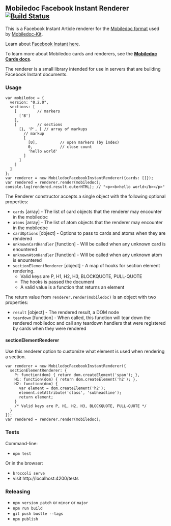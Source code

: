 ## Mobiledoc Facebook Instant Renderer [![Build Status](https://travis-ci.org/bustlelabs/mobiledoc-facebook-instant-renderer.svg?branch=master)](https://travis-ci.org/bustlelabs/mobiledoc-facebook-instant-renderer)

This is a Facebook Instant Article renderer for the [Mobiledoc format](https://github.com/bustlelabs/mobiledoc-kit/blob/master/MOBILEDOC.md) used
by [Mobiledoc-Kit](https://github.com/bustlelabs/mobiledoc-kit).

Learn about [Facebook Instant here](https://developers.facebook.com/docs/instant-articles).

To learn more about Mobiledoc cards and renderers, see the **[Mobiledoc Cards docs](https://github.com/bustlelabs/mobiledoc-kit/blob/master/CARDS.md)**.

The renderer is a small library intended for use in servers that are building Facebook Instant documents.

### Usage

```
var mobiledoc = {
  version: "0.2.0",
  sections: [
    [         // markers
      ['B']
    ],
    [         // sections
      [1, 'P', [ // array of markups
        // markup
        [
          [0],          // open markers (by index)
          0,            // close count
          'hello world'
        ]
      ]
    ]
  ]
};
var renderer = new MobiledocFacebookInstantRenderer({cards: []});
var rendered = renderer.render(mobiledoc);
console.log(rendered.result.outerHTML); // "<p><b>hello world</b></p>"
```

The Renderer constructor accepts a single object with the following optional properties:
  * `cards` [array] - The list of card objects that the renderer may encounter in the mobiledoc
  * `atoms` [array] - The list of atom objects that the renderer may encounter in the mobiledoc
  * `cardOptions` [object] - Options to pass to cards and atoms when they are rendered
  * `unknownCardHandler` [function] - Will be called when any unknown card is enountered
  * `unknownAtomHandler` [function] - Will be called when any unknown atom is enountered
  * `sectionElementRenderer` [object] - A map of hooks for section element rendering.
    * Valid keys are P, H1, H2, H3, BLOCKQUOTE, PULL-QUOTE
    * The hooks is passed the document
    * A valid value is a function that returns an element

The return value from `renderer.render(mobiledoc)` is an object with two properties:
  * `result` [object] - The rendered result, a DOM node
  * `teardown` [function] - When called, this function will tear down the rendered mobiledoc and call any teardown handlers that were registered by cards when they were rendered

#### sectionElementRenderer

Use this renderer option to customize what element is used when rendering
a section.

```
var renderer = new MobiledocFacebookInstantRenderer({
  sectionElementRenderer: {
    P: function(dom) { return dom.createElement('span'); },
    H1: function(dom) { return dom.createElement('h2'); },
    H2: function(dom) {
      var element = dom.createElement('h2');
      element.setAttribute('class', 'subheadline');
      return element;
    }
    /* Valid keys are P, H1, H2, H3, BLOCKQUOTE, PULL-QUOTE */
  }
});
var rendered = renderer.render(mobiledoc);
```

### Tests

Command-line:

 * `npm test`

Or in the browser:

 * `broccoli serve`
 * visit http://localhost:4200/tests

### Releasing

* `npm version patch` or `minor` or `major`
* `npm run build`
* `git push bustle --tags`
* `npm publish`
